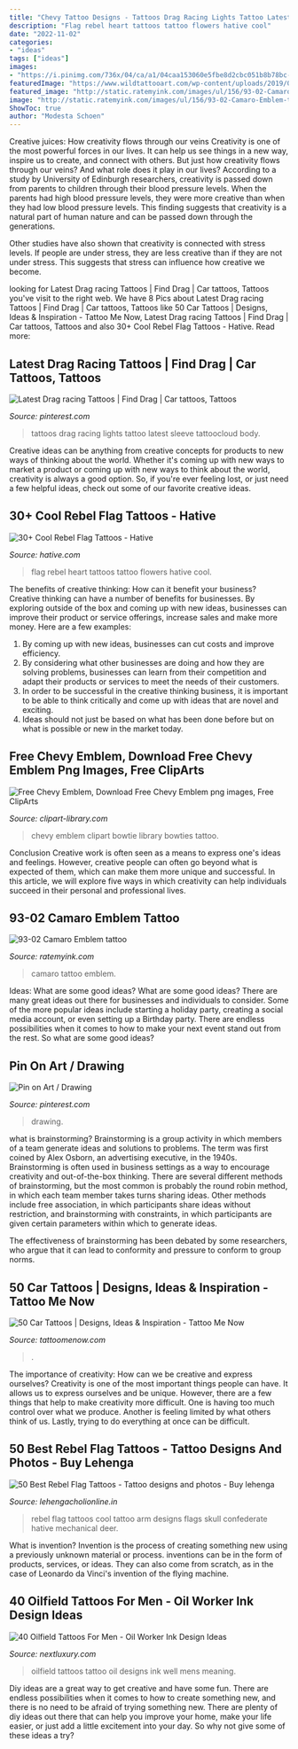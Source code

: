 ```yaml
---
title: "Chevy Tattoo Designs - Tattoos Drag Racing Lights Tattoo Latest Sleeve Tattoocloud Body"
description: "Flag rebel heart tattoos tattoo flowers hative cool"
date: "2022-11-02"
categories:
- "ideas"
tags: ["ideas"]
images:
- "https://i.pinimg.com/736x/04/ca/a1/04caa153060e5fbe8d2cbc051b8b78bc--sting-string-art.jpg"
featuredImage: "https://www.wildtattooart.com/wp-content/uploads/2019/05/rebel-flag-tattoos-75.jpg"
featured_image: "http://static.ratemyink.com/images/ul/156/93-02-Camaro-Emblem-tattoo-156481.jpeg"
image: "http://static.ratemyink.com/images/ul/156/93-02-Camaro-Emblem-tattoo-156481.jpeg"
ShowToc: true
author: "Modesta Schoen"
---
```



Creative juices: How creativity flows through our veins
Creativity is one of the most powerful forces in our lives. It can help us see things in a new way, inspire us to create, and connect with others. But just how creativity flows through our veins? And what role does it play in our lives?
According to a study by University of Edinburgh researchers, creativity is passed down from parents to children through their blood pressure levels. When the parents had high blood pressure levels, they were more creative than when they had low blood pressure levels. This finding suggests that creativity is a natural part of human nature and can be passed down through the generations.

Other studies have also shown that creativity is connected with stress levels. If people are under stress, they are less creative than if they are not under stress. This suggests that stress can influence how creative we become.

	

		
looking for Latest Drag racing Tattoos | Find Drag | Car tattoos, Tattoos you've visit to the right web. We have 8 Pics about Latest Drag racing Tattoos | Find Drag | Car tattoos, Tattoos like 50 Car Tattoos | Designs, Ideas &amp; Inspiration - Tattoo Me Now, Latest Drag racing Tattoos | Find Drag | Car tattoos, Tattoos and also 30+ Cool Rebel Flag Tattoos - Hative. Read more:
		
    
## Latest Drag Racing Tattoos | Find Drag | Car Tattoos, Tattoos

<img loading=lazy src="https://i.pinimg.com/originals/b0/a8/cb/b0a8cbe135f35a30c5041b8a0131fdd0.jpg" onerror="this.onerror=null;this.src='https://tse2.mm.bing.net/th?id=OIP.m6Uz95lUEuS9i_nVYhVFcgHaJA&amp;pid=15.1';" alt="Latest Drag racing Tattoos | Find Drag | Car tattoos, Tattoos">

_Source: pinterest.com_

>tattoos drag racing lights tattoo latest sleeve tattoocloud body. 

	

Creative ideas can be anything from creative concepts for products to new ways of thinking about the world. Whether it's coming up with new ways to market a product or coming up with new ways to think about the world, creativity is always a good option. So, if you're ever feeling lost, or just need a few helpful ideas, check out some of our favorite creative ideas.

    
## 30+ Cool Rebel Flag Tattoos - Hative

<img loading=lazy src="https://hative.com/wp-content/uploads/2014/04/rebel-flag-tattoos/5-flag-with-heart-flowers.jpg" onerror="this.onerror=null;this.src='https://tse4.mm.bing.net/th?id=OIP.RgBkdFbQAyM1nazenteQXAHaFj&amp;pid=15.1';" alt="30+ Cool Rebel Flag Tattoos - Hative">

_Source: hative.com_

>flag rebel heart tattoos tattoo flowers hative cool. 

	

The benefits of creative thinking: How can it benefit your business?
Creative thinking can have a number of benefits for businesses. By exploring outside of the box and coming up with new ideas, businesses can improve their product or service offerings, increase sales and make more money. Here are a few examples:
1. By coming up with new ideas, businesses can cut costs and improve efficiency.
2. By considering what other businesses are doing and how they are solving problems, businesses can learn from their competition and adapt their products or services to meet the needs of their customers.
3. In order to be successful in the creative thinking business, it is important to be able to think critically and come up with ideas that are novel and exciting.
4. Ideas should not just be based on what has been done before but on what is possible or new in the market today.

    
## Free Chevy Emblem, Download Free Chevy Emblem Png Images, Free ClipArts

<img loading=lazy src="http://clipart-library.com/images/pco5AXXLi.jpg" onerror="this.onerror=null;this.src='https://tse4.mm.bing.net/th?id=OIP.5SJeLR4lc3HuUSvUZfdc0AHaCt&amp;pid=15.1';" alt="Free Chevy Emblem, Download Free Chevy Emblem png images, Free ClipArts">

_Source: clipart-library.com_

>chevy emblem clipart bowtie library bowties tattoo. 

	

Conclusion
Creative work is often seen as a means to express one's ideas and feelings. However, creative people can often go beyond what is expected of them, which can make them more unique and successful. In this article, we will explore five ways in which creativity can help individuals succeed in their personal and professional lives.

    
## 93-02 Camaro Emblem Tattoo

<img loading=lazy src="http://static.ratemyink.com/images/ul/156/93-02-Camaro-Emblem-tattoo-156481.jpeg" onerror="this.onerror=null;this.src='https://tse1.mm.bing.net/th?id=OIP.HS0pmY-_Z5942ruRd5_7zAHaJ4&amp;pid=15.1';" alt="93-02 Camaro Emblem tattoo">

_Source: ratemyink.com_

>camaro tattoo emblem. 

	

Ideas: What are some good ideas?
What are some good ideas?
There are many great ideas out there for businesses and individuals to consider. Some of the more popular ideas include starting a holiday party, creating a social media account, or even setting up a Birthday party. There are endless possibilities when it comes to how to make your next event stand out from the rest. So what are some good ideas?

    
## Pin On Art / Drawing

<img loading=lazy src="https://i.pinimg.com/736x/04/ca/a1/04caa153060e5fbe8d2cbc051b8b78bc--sting-string-art.jpg" onerror="this.onerror=null;this.src='https://tse1.mm.bing.net/th?id=OIP.wRJd2hsZpYBQC9V_19X2dAHaCq&amp;pid=15.1';" alt="Pin on Art / Drawing">

_Source: pinterest.com_

>drawing. 

	

what is brainstorming?
Brainstorming is a group activity in which members of a team generate ideas and solutions to problems. The term was first coined by Alex Osborn, an advertising executive, in the 1940s. Brainstorming is often used in business settings as a way to encourage creativity and out-of-the-box thinking. 
There are several different methods of brainstorming, but the most common is probably the round robin method, in which each team member takes turns sharing ideas. Other methods include free association, in which participants share ideas without restriction, and brainstorming with constraints, in which participants are given certain parameters within which to generate ideas. 

The effectiveness of brainstorming has been debated by some researchers, who argue that it can lead to conformity and pressure to conform to group norms.

    
## 50 Car Tattoos | Designs, Ideas &amp; Inspiration - Tattoo Me Now

<img loading=lazy src="https://www.tattoomenow.com/tattoo-designs/wp-content/uploads/2021/05/car-tattoo-38.jpg" onerror="this.onerror=null;this.src='https://tse4.mm.bing.net/th?id=OIP.C-_f98d94tze6KtoX-d_TAAAAA&amp;pid=15.1';" alt="50 Car Tattoos | Designs, Ideas &amp; Inspiration - Tattoo Me Now">

_Source: tattoomenow.com_

>. 

	

The importance of creativity: How can we be creative and express ourselves?
Creativity is one of the most important things people can have. It allows us to express ourselves and be unique. However, there are a few things that help to make creativity more difficult. One is having too much control over what we produce. Another is feeling limited by what others think of us. Lastly, trying to do everything at once can be difficult.

    
## 50 Best Rebel Flag Tattoos - Tattoo Designs And Photos - Buy Lehenga

<img loading=lazy src="https://www.wildtattooart.com/wp-content/uploads/2019/05/rebel-flag-tattoos-75.jpg" onerror="this.onerror=null;this.src='https://tse1.mm.bing.net/th?id=OIP.-TF9MOH6jrcEWc5TQSGvrQHaG8&amp;pid=15.1';" alt="50 Best Rebel Flag Tattoos - Tattoo designs and photos - Buy lehenga">

_Source: lehengacholionline.in_

>rebel flag tattoos cool tattoo arm designs flags skull confederate hative mechanical deer. 

	

What is invention?
Invention is the process of creating something new using a previously unknown material or process. inventions can be in the form of products, services, or ideas. They can also come from scratch, as in the case of Leonardo da Vinci's invention of the flying machine.

    
## 40 Oilfield Tattoos For Men - Oil Worker Ink Design Ideas

<img loading=lazy src="http://nextluxury.com/wp-content/uploads/black-ink-oultine-oilfield-well-in-ground-mens-back-tattoo.jpg" onerror="this.onerror=null;this.src='https://tse4.mm.bing.net/th?id=OIP.to274gWLzSfmI5p_pAVRlwHaJ6&amp;pid=15.1';" alt="40 Oilfield Tattoos For Men - Oil Worker Ink Design Ideas">

_Source: nextluxury.com_

>oilfield tattoos tattoo oil designs ink well mens meaning. 

	

Diy ideas are a great way to get creative and have some fun. There are endless possibilities when it comes to how to create something new, and there is no need to be afraid of trying something new. There are plenty of diy ideas out there that can help you improve your home, make your life easier, or just add a little excitement into your day. So why not give some of these ideas a try?

